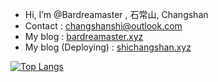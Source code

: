 - Hi, I’m @Bardreamaster , 石常山, Changshan
- Contact : changshanshi@outlook.com
- My blog : [bardreamaster.xyz](https://bardreamaster.xyz)
- My blog (Deploying) : [shichangshan.xyz](https://shichangshan.xyz)


[![Top Langs](https://github-readme-stats.vercel.app/api/top-langs/?username=Bardreamaster&layout=compact&hide=makefile,assembly)](https://github.com/anuraghazra/github-readme-stats)
